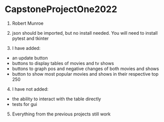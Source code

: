 # CapstoneProjectOne2022

1. Robert Munroe
2. json should be imported, but no install needed. You will need to install pytest and tkinter

3. I have added:
- an update button
- buttons to display tables of movies and tv shows
- buttons to graph pos and negative changes of both movies and shows
- button to show most popular movies and shows in their respective top 250

4. I have not added:
- the ability to interact with the table directly
- tests for gui

5. Everything from the previous projects still work